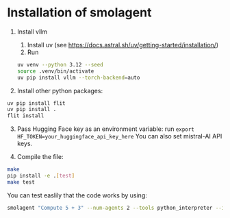 # Installation of smolagent

1. Install vllm
    1. Install uv (see https://docs.astral.sh/uv/getting-started/installation/)
    2. Run 
    ```bash
    uv venv --python 3.12 --seed
    source .venv/bin/activate
    uv pip install vllm --torch-backend=auto
    ```

2. Install other python packages:
 
```bash
uv pip install flit
uv pip install .
flit install
```

3. Pass Hugging Face key as an environment variable: run `export HF_TOKEN=your_huggingface_api_key_here`
You can also set mistral-AI API keys.

4. Compile the file:
```bash
make
pip install -e .[test]
make test
```

You can test easlily that the code works by using:
```bash
smolagent "Compute 5 + 3" --num-agents 2 --tools python_interpreter --imports langfuse
```